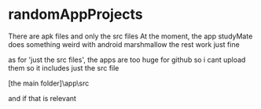 # randomAppProjects
There are apk files and only the src files
At the moment, the app studyMate does something weird with android marshmallow
the rest work just fine

as for 'just the src files', the apps are too huge for github so i cant upload them
so it includes just the src file

[the main folder]\app\src

and if that is relevant

